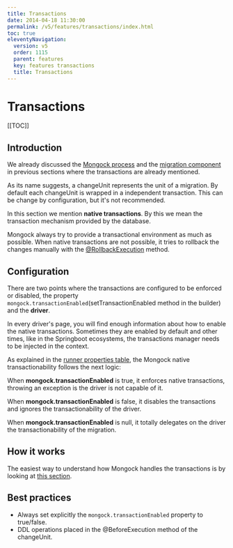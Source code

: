 ```yaml
---
title: Transactions 
date: 2014-04-18 11:30:00 
permalink: /v5/features/transactions/index.html
toc: true
eleventyNavigation:
  version: v5
  order: 1115 
  parent: features
  key: features transactions 
  title: Transactions
---
```

<h1 class="title">Transactions</h1>



[[TOC]]
## Introduction 

We already discussed the [Mongock process](/v5/technical-overview#mongock-process) and the [migration component](/v5/migration) in previous sections where the transactions are already mentioned. 

As its name suggests, a changeUnit represents the unit of a migration. By default each changeUnit is wrapped in a independent transaction. This can be change by configuration, but it's not recommended.

<div class="tip">
<p>In this section we mention <b>native transactions</b>. By this we mean the transaction mechanism provided by the database.</p>
<p>Mongock always try to provide a transactional environment as much as possible. When native transactions are not possible, it tries to rollback the changes manually with the <a href="/v5/migration#changeunit-methods">@RollbackExecution</a> method.</p>
</div>

## Configuration

There are two points where the transactions are configured to be enforced or disabled, the property `mongock.transactionEnabled`(setTransactionEnabled method in the builder) and the **driver**.

In every driver's page, you will find enough information about how to enable the native transactions. Sometimes they are enabled by default and other times, like in the Springboot ecosystems, the transactions manager needs to be injected in the context.


As explained in the [runner properties table](/v5/runner#Configuration), the Mongock native transactionability follows the next logic:

<div class="success">
<p >When <b>mongock.transactionEnabled</b> is true, it enforces native transactions, throwing an exception is the driver is not capable of it.</p>
<p >When <b>mongock.transactionEnabled</b> is false, it disables the transactions and ignores the transactionability of the driver.</p>
<p >When <b>mongock.transactionEnabled</b> is null, it totally delegates on the driver the transactionability of the migration.</p>
</div>
 

## How it works

The easiest way to understand how Mongock handles the transactions is by looking at [this section](/v5/technical-overview#process-steps).


## Best practices

- Always set explicitly the `mongock.transactionEnabled` property to true/false.
- DDL operations placed in the @BeforeExecution method of the changeUnit.